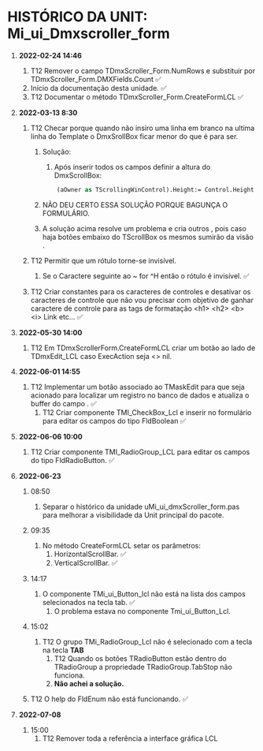 # **HISTÓRICO DA UNIT: Mi_ui_Dmxscroller_form**

1. **2022-02-24 14:46**  
    1. T12 Remover o campo TDmxScroller_Form.NumRows e substituir por TDmxScroller_Form.DMXFields.Count ✅
    2. Início da documentação desta unidade. ✅
    3. T12 Documentar o método TDmxScroller_Form.CreateFormLCL ✅

2. **2022-03-13 8:30**
   1. T12 Checar porque quando não insiro uma linha em branco na ultima linha do Template
          o DmxSrollBox ficar menor do que é para ser.
      1. Solução:
         1. Após inserir todos os campos definir a altura do DmxScrollBox:

          ```pascal
              (aOwner as TScrollingWinControl).Height:= Control.Height + HeightChar+10;
          ```

      2. NÃO DEU CERTO ESSA SOLUÇÃO PORQUE BAGUNÇA O FORMULÁRIO.

      3. A solução acima resolve um problema e cria outros , pois caso haja botões
         embaixo do TScrollBox os mesmos sumirão da visão .

   2. T12 Permitir que um rótulo torne-se invisível.
      1. Se o Caractere seguinte ao ~ for ^H então o rótulo é invisível. ✅

   3. T12 Criar constantes para os caracteres de controles e desativar os caracteres de
         controle que não vou precisar com objetivo de ganhar caractere de controle para
         as tags de formatação \<h1\> \<h2\> \<b\> \<i\> Link etc... ✅

3. **2022-05-30 14:00**
   1. T12 Em TDmxScrollerForm.CreateFormLCL criar um botão ao lado de TDmxEdit_LCL caso ExecAction seja <> nil.

4. **2022-06-01 14:55**
   1. T12 Implementar um botão associado ao TMaskEdit para que seja acionado para localizar um registro no banco de dados e atualiza o buffer do campo . ✅
      1. T12 Criar componente TMI_CheckBox_Lcl e inserir no formulário para editar os campos do tipo FldBoolean  ✅

5. **2022-06-06 10:00**
   1. T12 Criar componente TMI_RadioGroup_LCL para editar os campos do tipo FldRadioButton.  ✅

6. **2022-06-23**  
   1. 08:50
      1. Separar o histórico da unidade uMi_ui_dmxScroller_form.pas para melhorar
       a visibilidade da Unit principal do pacote.

   2. 09:35
      1. No método CreateFormLCL setar os parâmetros:
         1. HorizontalScrollBar. ✅
         2. VerticalScrollBar. ✅

   3. 14:17
      1. O componente TMi_ui_Button_lcl não está na lista dos campos selecionados na tecla tab. ✅
         1. O problema estava no componente Tmi_ui_Button_Lcl.

   4. 15:02
      1. T12 O grupo TMi_RadioGroup_Lcl não é selecionado com a tecla na tecla **TAB**
         1. T12 Quando os botões TRadioButton estão dentro do TRadioGroup  a propriedade TRadioGroup.TabStop não funciona.
         2. **Não achei a solução.**
   5. T12 O help do FldEnum não está funcionando.  ✅

7. **2022-07-08**
   1. 15:00
      1. T12 Remover toda a referência a interface gráfica LCL


